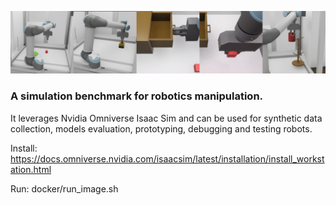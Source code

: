![Environments](docs/envs.png)

### A simulation benchmark for robotics manipulation. 
It leverages Nvidia Omniverse Isaac Sim and can be used for synthetic data collection, models evaluation, prototyping, debugging and testing robots.

Install: https://docs.omniverse.nvidia.com/isaacsim/latest/installation/install_workstation.html

Run: docker/run_image.sh